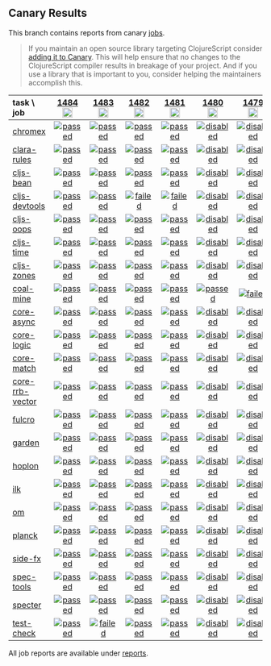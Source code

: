 ## Canary Results

This branch contains reports from canary [jobs](https://github.com/cljs-oss/canary/tree/jobs).

> If you maintain an open source library targeting ClojureScript consider [adding it to Canary](https://github.com/cljs-oss/canary/tree/master#how-to-participate). This will help ensure that no changes to the ClojureScript compiler results in breakage of your project. And if you use a library that is important to you, consider helping the maintainers accomplish this.

[//]: # (begin_overview_table)

| task \ job | <a href="reports/2020/07/28/job-001484-1.10.814-bdbd6c5a" title="job #1484&#xA;&#xA;job&#xA;&#xA;requested by BinaryAge Bot (@babot) on 2020-07-28T11:05:18Z">1484<br/><img width=20 height=20 src="https://avatars0.githubusercontent.com/u/1476765?v=4&s=60"></a> | <a href="reports/2020/07/27/job-001483-1.10.814-bdbd6c5a" title="job #1483&#xA;&#xA;job&#xA;&#xA;requested by BinaryAge Bot (@babot) on 2020-07-27T11:05:23Z">1483<br/><img width=20 height=20 src="https://avatars0.githubusercontent.com/u/1476765?v=4&s=60"></a> | <a href="reports/2020/07/26/job-001482-1.10.814-bdbd6c5a" title="job #1482&#xA;&#xA;job&#xA;&#xA;requested by BinaryAge Bot (@babot) on 2020-07-26T11:05:04Z">1482<br/><img width=20 height=20 src="https://avatars0.githubusercontent.com/u/1476765?v=4&s=60"></a> | <a href="reports/2020/07/25/job-001481-1.10.814-564b55dc3" title="job #1481&#xA;&#xA;job -c mfikes -r CLJS-3271&#xA;&#xA;requested by Mike Fikes (@mfikes) on 2020-07-25T19:58:39Z">1481<br/><img width=20 height=20 src="https://avatars1.githubusercontent.com/u/1723464?v=4&s=60"></a> | <a href="reports/2020/07/25/job-001480-1.10.817-1cb44a7ba" title="job #1480&#xA;&#xA;job -c mfikes -r CLJS-3271 --only coal-mine&#xA;&#xA;requested by Mike Fikes (@mfikes) on 2020-07-25T19:12:17Z">1480<br/><img width=20 height=20 src="https://avatars1.githubusercontent.com/u/1723464?v=4&s=60"></a> | <a href="reports/2020/07/25/job-001479-1.10.815-d4d717943" title="job #1479&#xA;&#xA;job -c mfikes -r CLJS-3271 --only coal-mine&#xA;&#xA;requested by Mike Fikes (@mfikes) on 2020-07-25T17:56:12Z">1479<br/><img width=20 height=20 src="https://avatars1.githubusercontent.com/u/1723464?v=4&s=60"></a> | <a href="reports/2020/07/25/job-001478-1.10.813-f5f9b79f" title="job #1478&#xA;&#xA;job&#xA;&#xA;requested by BinaryAge Bot (@babot) on 2020-07-25T11:04:49Z">1478<br/><img width=20 height=20 src="https://avatars0.githubusercontent.com/u/1476765?v=4&s=60"></a> | <a href="reports/2020/07/24/job-001477-1.10.813-f5f9b79f" title="job #1477&#xA;&#xA;job&#xA;&#xA;requested by BinaryAge Bot (@babot) on 2020-07-24T11:05:09Z">1477<br/><img width=20 height=20 src="https://avatars0.githubusercontent.com/u/1476765?v=4&s=60"></a> | <a href="reports/2020/07/23/job-001476-1.10.813-f5f9b79f" title="job #1476&#xA;&#xA;job&#xA;&#xA;requested by BinaryAge Bot (@babot) on 2020-07-23T11:05:16Z">1476<br/><img width=20 height=20 src="https://avatars0.githubusercontent.com/u/1476765?v=4&s=60"></a> | <a href="reports/2020/07/22/job-001475-1.10.813-f5f9b79f" title="job #1475&#xA;&#xA;job&#xA;&#xA;requested by BinaryAge Bot (@babot) on 2020-07-22T11:05:04Z">1475<br/><img width=20 height=20 src="https://avatars0.githubusercontent.com/u/1476765?v=4&s=60"></a> |
| :--- | :---: | :---: | :---: | :---: | :---: | :---: | :---: | :---: | :---: | :---: |
| [chromex](https://github.com/binaryage/chromex) | <a href="reports/2020/07/28/job-001484-1.10.814-bdbd6c5a#-chromex"><img title="passed" src="http://box.binaryage.com/s-passed.svg"><a> | <a href="reports/2020/07/27/job-001483-1.10.814-bdbd6c5a#-chromex"><img title="passed" src="http://box.binaryage.com/s-passed.svg"><a> | <a href="reports/2020/07/26/job-001482-1.10.814-bdbd6c5a#-chromex"><img title="passed" src="http://box.binaryage.com/s-passed.svg"><a> | <a href="reports/2020/07/25/job-001481-1.10.814-564b55dc3#-chromex"><img title="passed" src="http://box.binaryage.com/s-passed.svg"><a> | <a href="reports/2020/07/25/job-001480-1.10.817-1cb44a7ba#-chromex"><img title="disabled" src="http://box.binaryage.com/s-disabled.svg"><a> | <a href="reports/2020/07/25/job-001479-1.10.815-d4d717943#-chromex"><img title="disabled" src="http://box.binaryage.com/s-disabled.svg"><a> | <a href="reports/2020/07/25/job-001478-1.10.813-f5f9b79f#-chromex"><img title="passed" src="http://box.binaryage.com/s-passed.svg"><a> | <a href="reports/2020/07/24/job-001477-1.10.813-f5f9b79f#-chromex"><img title="passed" src="http://box.binaryage.com/s-passed.svg"><a> | <a href="reports/2020/07/23/job-001476-1.10.813-f5f9b79f#-chromex"><img title="passed" src="http://box.binaryage.com/s-passed.svg"><a> | <a href="reports/2020/07/22/job-001475-1.10.813-f5f9b79f#-chromex"><img title="passed" src="http://box.binaryage.com/s-passed.svg"><a> |
| [clara-rules](https://github.com/cerner/clara-rules) | <a href="reports/2020/07/28/job-001484-1.10.814-bdbd6c5a#-clara-rules"><img title="passed" src="http://box.binaryage.com/s-passed.svg"><a> | <a href="reports/2020/07/27/job-001483-1.10.814-bdbd6c5a#-clara-rules"><img title="passed" src="http://box.binaryage.com/s-passed.svg"><a> | <a href="reports/2020/07/26/job-001482-1.10.814-bdbd6c5a#-clara-rules"><img title="passed" src="http://box.binaryage.com/s-passed.svg"><a> | <a href="reports/2020/07/25/job-001481-1.10.814-564b55dc3#-clara-rules"><img title="passed" src="http://box.binaryage.com/s-passed.svg"><a> | <a href="reports/2020/07/25/job-001480-1.10.817-1cb44a7ba#-clara-rules"><img title="disabled" src="http://box.binaryage.com/s-disabled.svg"><a> | <a href="reports/2020/07/25/job-001479-1.10.815-d4d717943#-clara-rules"><img title="disabled" src="http://box.binaryage.com/s-disabled.svg"><a> | <a href="reports/2020/07/25/job-001478-1.10.813-f5f9b79f#-clara-rules"><img title="unknown" src="http://box.binaryage.com/s-unknown.svg"><a> | <a href="reports/2020/07/24/job-001477-1.10.813-f5f9b79f#-clara-rules"><img title="unknown" src="http://box.binaryage.com/s-unknown.svg"><a> | <a href="reports/2020/07/23/job-001476-1.10.813-f5f9b79f#-clara-rules"><img title="unknown" src="http://box.binaryage.com/s-unknown.svg"><a> | <a href="reports/2020/07/22/job-001475-1.10.813-f5f9b79f#-clara-rules"><img title="unknown" src="http://box.binaryage.com/s-unknown.svg"><a> |
| [cljs-bean](https://github.com/mfikes/cljs-bean) | <a href="reports/2020/07/28/job-001484-1.10.814-bdbd6c5a#-cljs-bean"><img title="passed" src="http://box.binaryage.com/s-passed.svg"><a> | <a href="reports/2020/07/27/job-001483-1.10.814-bdbd6c5a#-cljs-bean"><img title="passed" src="http://box.binaryage.com/s-passed.svg"><a> | <a href="reports/2020/07/26/job-001482-1.10.814-bdbd6c5a#-cljs-bean"><img title="passed" src="http://box.binaryage.com/s-passed.svg"><a> | <a href="reports/2020/07/25/job-001481-1.10.814-564b55dc3#-cljs-bean"><img title="passed" src="http://box.binaryage.com/s-passed.svg"><a> | <a href="reports/2020/07/25/job-001480-1.10.817-1cb44a7ba#-cljs-bean"><img title="disabled" src="http://box.binaryage.com/s-disabled.svg"><a> | <a href="reports/2020/07/25/job-001479-1.10.815-d4d717943#-cljs-bean"><img title="disabled" src="http://box.binaryage.com/s-disabled.svg"><a> | <a href="reports/2020/07/25/job-001478-1.10.813-f5f9b79f#-cljs-bean"><img title="passed" src="http://box.binaryage.com/s-passed.svg"><a> | <a href="reports/2020/07/24/job-001477-1.10.813-f5f9b79f#-cljs-bean"><img title="passed" src="http://box.binaryage.com/s-passed.svg"><a> | <a href="reports/2020/07/23/job-001476-1.10.813-f5f9b79f#-cljs-bean"><img title="passed" src="http://box.binaryage.com/s-passed.svg"><a> | <a href="reports/2020/07/22/job-001475-1.10.813-f5f9b79f#-cljs-bean"><img title="passed" src="http://box.binaryage.com/s-passed.svg"><a> |
| [cljs-devtools](https://github.com/binaryage/cljs-devtools) | <a href="reports/2020/07/28/job-001484-1.10.814-bdbd6c5a#-cljs-devtools"><img title="passed" src="http://box.binaryage.com/s-passed.svg"><a> | <a href="reports/2020/07/27/job-001483-1.10.814-bdbd6c5a#-cljs-devtools"><img title="passed" src="http://box.binaryage.com/s-passed.svg"><a> | <a href="reports/2020/07/26/job-001482-1.10.814-bdbd6c5a#-cljs-devtools"><img title="failed" src="http://box.binaryage.com/s-failed.svg"><a> | <a href="reports/2020/07/25/job-001481-1.10.814-564b55dc3#-cljs-devtools"><img title="failed" src="http://box.binaryage.com/s-failed.svg"><a> | <a href="reports/2020/07/25/job-001480-1.10.817-1cb44a7ba#-cljs-devtools"><img title="disabled" src="http://box.binaryage.com/s-disabled.svg"><a> | <a href="reports/2020/07/25/job-001479-1.10.815-d4d717943#-cljs-devtools"><img title="disabled" src="http://box.binaryage.com/s-disabled.svg"><a> | <a href="reports/2020/07/25/job-001478-1.10.813-f5f9b79f#-cljs-devtools"><img title="passed" src="http://box.binaryage.com/s-passed.svg"><a> | <a href="reports/2020/07/24/job-001477-1.10.813-f5f9b79f#-cljs-devtools"><img title="passed" src="http://box.binaryage.com/s-passed.svg"><a> | <a href="reports/2020/07/23/job-001476-1.10.813-f5f9b79f#-cljs-devtools"><img title="passed" src="http://box.binaryage.com/s-passed.svg"><a> | <a href="reports/2020/07/22/job-001475-1.10.813-f5f9b79f#-cljs-devtools"><img title="passed" src="http://box.binaryage.com/s-passed.svg"><a> |
| [cljs-oops](https://github.com/binaryage/cljs-oops) | <a href="reports/2020/07/28/job-001484-1.10.814-bdbd6c5a#-cljs-oops"><img title="passed" src="http://box.binaryage.com/s-passed.svg"><a> | <a href="reports/2020/07/27/job-001483-1.10.814-bdbd6c5a#-cljs-oops"><img title="passed" src="http://box.binaryage.com/s-passed.svg"><a> | <a href="reports/2020/07/26/job-001482-1.10.814-bdbd6c5a#-cljs-oops"><img title="passed" src="http://box.binaryage.com/s-passed.svg"><a> | <a href="reports/2020/07/25/job-001481-1.10.814-564b55dc3#-cljs-oops"><img title="passed" src="http://box.binaryage.com/s-passed.svg"><a> | <a href="reports/2020/07/25/job-001480-1.10.817-1cb44a7ba#-cljs-oops"><img title="disabled" src="http://box.binaryage.com/s-disabled.svg"><a> | <a href="reports/2020/07/25/job-001479-1.10.815-d4d717943#-cljs-oops"><img title="disabled" src="http://box.binaryage.com/s-disabled.svg"><a> | <a href="reports/2020/07/25/job-001478-1.10.813-f5f9b79f#-cljs-oops"><img title="passed" src="http://box.binaryage.com/s-passed.svg"><a> | <a href="reports/2020/07/24/job-001477-1.10.813-f5f9b79f#-cljs-oops"><img title="passed" src="http://box.binaryage.com/s-passed.svg"><a> | <a href="reports/2020/07/23/job-001476-1.10.813-f5f9b79f#-cljs-oops"><img title="passed" src="http://box.binaryage.com/s-passed.svg"><a> | <a href="reports/2020/07/22/job-001475-1.10.813-f5f9b79f#-cljs-oops"><img title="passed" src="http://box.binaryage.com/s-passed.svg"><a> |
| [cljs-time](https://github.com/andrewmcveigh/cljs-time) | <a href="reports/2020/07/28/job-001484-1.10.814-bdbd6c5a#-cljs-time"><img title="passed" src="http://box.binaryage.com/s-passed.svg"><a> | <a href="reports/2020/07/27/job-001483-1.10.814-bdbd6c5a#-cljs-time"><img title="passed" src="http://box.binaryage.com/s-passed.svg"><a> | <a href="reports/2020/07/26/job-001482-1.10.814-bdbd6c5a#-cljs-time"><img title="passed" src="http://box.binaryage.com/s-passed.svg"><a> | <a href="reports/2020/07/25/job-001481-1.10.814-564b55dc3#-cljs-time"><img title="passed" src="http://box.binaryage.com/s-passed.svg"><a> | <a href="reports/2020/07/25/job-001480-1.10.817-1cb44a7ba#-cljs-time"><img title="disabled" src="http://box.binaryage.com/s-disabled.svg"><a> | <a href="reports/2020/07/25/job-001479-1.10.815-d4d717943#-cljs-time"><img title="disabled" src="http://box.binaryage.com/s-disabled.svg"><a> | <a href="reports/2020/07/25/job-001478-1.10.813-f5f9b79f#-cljs-time"><img title="unknown" src="http://box.binaryage.com/s-unknown.svg"><a> | <a href="reports/2020/07/24/job-001477-1.10.813-f5f9b79f#-cljs-time"><img title="unknown" src="http://box.binaryage.com/s-unknown.svg"><a> | <a href="reports/2020/07/23/job-001476-1.10.813-f5f9b79f#-cljs-time"><img title="unknown" src="http://box.binaryage.com/s-unknown.svg"><a> | <a href="reports/2020/07/22/job-001475-1.10.813-f5f9b79f#-cljs-time"><img title="unknown" src="http://box.binaryage.com/s-unknown.svg"><a> |
| [cljs-zones](https://github.com/binaryage/cljs-zones) | <a href="reports/2020/07/28/job-001484-1.10.814-bdbd6c5a#-cljs-zones"><img title="passed" src="http://box.binaryage.com/s-passed.svg"><a> | <a href="reports/2020/07/27/job-001483-1.10.814-bdbd6c5a#-cljs-zones"><img title="passed" src="http://box.binaryage.com/s-passed.svg"><a> | <a href="reports/2020/07/26/job-001482-1.10.814-bdbd6c5a#-cljs-zones"><img title="passed" src="http://box.binaryage.com/s-passed.svg"><a> | <a href="reports/2020/07/25/job-001481-1.10.814-564b55dc3#-cljs-zones"><img title="passed" src="http://box.binaryage.com/s-passed.svg"><a> | <a href="reports/2020/07/25/job-001480-1.10.817-1cb44a7ba#-cljs-zones"><img title="disabled" src="http://box.binaryage.com/s-disabled.svg"><a> | <a href="reports/2020/07/25/job-001479-1.10.815-d4d717943#-cljs-zones"><img title="disabled" src="http://box.binaryage.com/s-disabled.svg"><a> | <a href="reports/2020/07/25/job-001478-1.10.813-f5f9b79f#-cljs-zones"><img title="passed" src="http://box.binaryage.com/s-passed.svg"><a> | <a href="reports/2020/07/24/job-001477-1.10.813-f5f9b79f#-cljs-zones"><img title="passed" src="http://box.binaryage.com/s-passed.svg"><a> | <a href="reports/2020/07/23/job-001476-1.10.813-f5f9b79f#-cljs-zones"><img title="passed" src="http://box.binaryage.com/s-passed.svg"><a> | <a href="reports/2020/07/22/job-001475-1.10.813-f5f9b79f#-cljs-zones"><img title="passed" src="http://box.binaryage.com/s-passed.svg"><a> |
| [coal-mine](https://github.com/mfikes/coal-mine) | <a href="reports/2020/07/28/job-001484-1.10.814-bdbd6c5a#-coal-mine"><img title="passed" src="http://box.binaryage.com/s-passed.svg"><a> | <a href="reports/2020/07/27/job-001483-1.10.814-bdbd6c5a#-coal-mine"><img title="passed" src="http://box.binaryage.com/s-passed.svg"><a> | <a href="reports/2020/07/26/job-001482-1.10.814-bdbd6c5a#-coal-mine"><img title="passed" src="http://box.binaryage.com/s-passed.svg"><a> | <a href="reports/2020/07/25/job-001481-1.10.814-564b55dc3#-coal-mine"><img title="passed" src="http://box.binaryage.com/s-passed.svg"><a> | <a href="reports/2020/07/25/job-001480-1.10.817-1cb44a7ba#-coal-mine"><img title="passed" src="http://box.binaryage.com/s-passed.svg"><a> | <a href="reports/2020/07/25/job-001479-1.10.815-d4d717943#-coal-mine"><img title="failed" src="http://box.binaryage.com/s-failed.svg"><a> | <a href="reports/2020/07/25/job-001478-1.10.813-f5f9b79f#-coal-mine"><img title="passed" src="http://box.binaryage.com/s-passed.svg"><a> | <a href="reports/2020/07/24/job-001477-1.10.813-f5f9b79f#-coal-mine"><img title="passed" src="http://box.binaryage.com/s-passed.svg"><a> | <a href="reports/2020/07/23/job-001476-1.10.813-f5f9b79f#-coal-mine"><img title="passed" src="http://box.binaryage.com/s-passed.svg"><a> | <a href="reports/2020/07/22/job-001475-1.10.813-f5f9b79f#-coal-mine"><img title="passed" src="http://box.binaryage.com/s-passed.svg"><a> |
| [core-async](https://github.com/clojure/core.async) | <a href="reports/2020/07/28/job-001484-1.10.814-bdbd6c5a#-core-async"><img title="passed" src="http://box.binaryage.com/s-passed.svg"><a> | <a href="reports/2020/07/27/job-001483-1.10.814-bdbd6c5a#-core-async"><img title="passed" src="http://box.binaryage.com/s-passed.svg"><a> | <a href="reports/2020/07/26/job-001482-1.10.814-bdbd6c5a#-core-async"><img title="passed" src="http://box.binaryage.com/s-passed.svg"><a> | <a href="reports/2020/07/25/job-001481-1.10.814-564b55dc3#-core-async"><img title="passed" src="http://box.binaryage.com/s-passed.svg"><a> | <a href="reports/2020/07/25/job-001480-1.10.817-1cb44a7ba#-core-async"><img title="disabled" src="http://box.binaryage.com/s-disabled.svg"><a> | <a href="reports/2020/07/25/job-001479-1.10.815-d4d717943#-core-async"><img title="disabled" src="http://box.binaryage.com/s-disabled.svg"><a> | <a href="reports/2020/07/25/job-001478-1.10.813-f5f9b79f#-core-async"><img title="unknown" src="http://box.binaryage.com/s-unknown.svg"><a> | <a href="reports/2020/07/24/job-001477-1.10.813-f5f9b79f#-core-async"><img title="unknown" src="http://box.binaryage.com/s-unknown.svg"><a> | <a href="reports/2020/07/23/job-001476-1.10.813-f5f9b79f#-core-async"><img title="unknown" src="http://box.binaryage.com/s-unknown.svg"><a> | <a href="reports/2020/07/22/job-001475-1.10.813-f5f9b79f#-core-async"><img title="unknown" src="http://box.binaryage.com/s-unknown.svg"><a> |
| [core-logic](https://github.com/clojure/core.logic) | <a href="reports/2020/07/28/job-001484-1.10.814-bdbd6c5a#-core-logic"><img title="passed" src="http://box.binaryage.com/s-passed.svg"><a> | <a href="reports/2020/07/27/job-001483-1.10.814-bdbd6c5a#-core-logic"><img title="passed" src="http://box.binaryage.com/s-passed.svg"><a> | <a href="reports/2020/07/26/job-001482-1.10.814-bdbd6c5a#-core-logic"><img title="passed" src="http://box.binaryage.com/s-passed.svg"><a> | <a href="reports/2020/07/25/job-001481-1.10.814-564b55dc3#-core-logic"><img title="passed" src="http://box.binaryage.com/s-passed.svg"><a> | <a href="reports/2020/07/25/job-001480-1.10.817-1cb44a7ba#-core-logic"><img title="disabled" src="http://box.binaryage.com/s-disabled.svg"><a> | <a href="reports/2020/07/25/job-001479-1.10.815-d4d717943#-core-logic"><img title="disabled" src="http://box.binaryage.com/s-disabled.svg"><a> | <a href="reports/2020/07/25/job-001478-1.10.813-f5f9b79f#-core-logic"><img title="unknown" src="http://box.binaryage.com/s-unknown.svg"><a> | <a href="reports/2020/07/24/job-001477-1.10.813-f5f9b79f#-core-logic"><img title="unknown" src="http://box.binaryage.com/s-unknown.svg"><a> | <a href="reports/2020/07/23/job-001476-1.10.813-f5f9b79f#-core-logic"><img title="unknown" src="http://box.binaryage.com/s-unknown.svg"><a> | <a href="reports/2020/07/22/job-001475-1.10.813-f5f9b79f#-core-logic"><img title="unknown" src="http://box.binaryage.com/s-unknown.svg"><a> |
| [core-match](https://github.com/clojure/core.match) | <a href="reports/2020/07/28/job-001484-1.10.814-bdbd6c5a#-core-match"><img title="passed" src="http://box.binaryage.com/s-passed.svg"><a> | <a href="reports/2020/07/27/job-001483-1.10.814-bdbd6c5a#-core-match"><img title="passed" src="http://box.binaryage.com/s-passed.svg"><a> | <a href="reports/2020/07/26/job-001482-1.10.814-bdbd6c5a#-core-match"><img title="passed" src="http://box.binaryage.com/s-passed.svg"><a> | <a href="reports/2020/07/25/job-001481-1.10.814-564b55dc3#-core-match"><img title="passed" src="http://box.binaryage.com/s-passed.svg"><a> | <a href="reports/2020/07/25/job-001480-1.10.817-1cb44a7ba#-core-match"><img title="disabled" src="http://box.binaryage.com/s-disabled.svg"><a> | <a href="reports/2020/07/25/job-001479-1.10.815-d4d717943#-core-match"><img title="disabled" src="http://box.binaryage.com/s-disabled.svg"><a> | <a href="reports/2020/07/25/job-001478-1.10.813-f5f9b79f#-core-match"><img title="unknown" src="http://box.binaryage.com/s-unknown.svg"><a> | <a href="reports/2020/07/24/job-001477-1.10.813-f5f9b79f#-core-match"><img title="unknown" src="http://box.binaryage.com/s-unknown.svg"><a> | <a href="reports/2020/07/23/job-001476-1.10.813-f5f9b79f#-core-match"><img title="unknown" src="http://box.binaryage.com/s-unknown.svg"><a> | <a href="reports/2020/07/22/job-001475-1.10.813-f5f9b79f#-core-match"><img title="unknown" src="http://box.binaryage.com/s-unknown.svg"><a> |
| [core-rrb-vector](https://github.com/clojure/core.rrb-vector) | <a href="reports/2020/07/28/job-001484-1.10.814-bdbd6c5a#-core-rrb-vector"><img title="passed" src="http://box.binaryage.com/s-passed.svg"><a> | <a href="reports/2020/07/27/job-001483-1.10.814-bdbd6c5a#-core-rrb-vector"><img title="passed" src="http://box.binaryage.com/s-passed.svg"><a> | <a href="reports/2020/07/26/job-001482-1.10.814-bdbd6c5a#-core-rrb-vector"><img title="passed" src="http://box.binaryage.com/s-passed.svg"><a> | <a href="reports/2020/07/25/job-001481-1.10.814-564b55dc3#-core-rrb-vector"><img title="passed" src="http://box.binaryage.com/s-passed.svg"><a> | <a href="reports/2020/07/25/job-001480-1.10.817-1cb44a7ba#-core-rrb-vector"><img title="disabled" src="http://box.binaryage.com/s-disabled.svg"><a> | <a href="reports/2020/07/25/job-001479-1.10.815-d4d717943#-core-rrb-vector"><img title="disabled" src="http://box.binaryage.com/s-disabled.svg"><a> | <a href="reports/2020/07/25/job-001478-1.10.813-f5f9b79f#-core-rrb-vector"><img title="unknown" src="http://box.binaryage.com/s-unknown.svg"><a> | <a href="reports/2020/07/24/job-001477-1.10.813-f5f9b79f#-core-rrb-vector"><img title="unknown" src="http://box.binaryage.com/s-unknown.svg"><a> | <a href="reports/2020/07/23/job-001476-1.10.813-f5f9b79f#-core-rrb-vector"><img title="unknown" src="http://box.binaryage.com/s-unknown.svg"><a> | <a href="reports/2020/07/22/job-001475-1.10.813-f5f9b79f#-core-rrb-vector"><img title="unknown" src="http://box.binaryage.com/s-unknown.svg"><a> |
| [fulcro](https://github.com/fulcrologic/fulcro) | <a href="reports/2020/07/28/job-001484-1.10.814-bdbd6c5a#-fulcro"><img title="passed" src="http://box.binaryage.com/s-passed.svg"><a> | <a href="reports/2020/07/27/job-001483-1.10.814-bdbd6c5a#-fulcro"><img title="passed" src="http://box.binaryage.com/s-passed.svg"><a> | <a href="reports/2020/07/26/job-001482-1.10.814-bdbd6c5a#-fulcro"><img title="passed" src="http://box.binaryage.com/s-passed.svg"><a> | <a href="reports/2020/07/25/job-001481-1.10.814-564b55dc3#-fulcro"><img title="passed" src="http://box.binaryage.com/s-passed.svg"><a> | <a href="reports/2020/07/25/job-001480-1.10.817-1cb44a7ba#-fulcro"><img title="disabled" src="http://box.binaryage.com/s-disabled.svg"><a> | <a href="reports/2020/07/25/job-001479-1.10.815-d4d717943#-fulcro"><img title="disabled" src="http://box.binaryage.com/s-disabled.svg"><a> | <a href="reports/2020/07/25/job-001478-1.10.813-f5f9b79f#-fulcro"><img title="unknown" src="http://box.binaryage.com/s-unknown.svg"><a> | <a href="reports/2020/07/24/job-001477-1.10.813-f5f9b79f#-fulcro"><img title="unknown" src="http://box.binaryage.com/s-unknown.svg"><a> | <a href="reports/2020/07/23/job-001476-1.10.813-f5f9b79f#-fulcro"><img title="unknown" src="http://box.binaryage.com/s-unknown.svg"><a> | <a href="reports/2020/07/22/job-001475-1.10.813-f5f9b79f#-fulcro"><img title="unknown" src="http://box.binaryage.com/s-unknown.svg"><a> |
| [garden](https://github.com/noprompt/garden) | <a href="reports/2020/07/28/job-001484-1.10.814-bdbd6c5a#-garden"><img title="passed" src="http://box.binaryage.com/s-passed.svg"><a> | <a href="reports/2020/07/27/job-001483-1.10.814-bdbd6c5a#-garden"><img title="passed" src="http://box.binaryage.com/s-passed.svg"><a> | <a href="reports/2020/07/26/job-001482-1.10.814-bdbd6c5a#-garden"><img title="passed" src="http://box.binaryage.com/s-passed.svg"><a> | <a href="reports/2020/07/25/job-001481-1.10.814-564b55dc3#-garden"><img title="passed" src="http://box.binaryage.com/s-passed.svg"><a> | <a href="reports/2020/07/25/job-001480-1.10.817-1cb44a7ba#-garden"><img title="disabled" src="http://box.binaryage.com/s-disabled.svg"><a> | <a href="reports/2020/07/25/job-001479-1.10.815-d4d717943#-garden"><img title="disabled" src="http://box.binaryage.com/s-disabled.svg"><a> | <a href="reports/2020/07/25/job-001478-1.10.813-f5f9b79f#-garden"><img title="unknown" src="http://box.binaryage.com/s-unknown.svg"><a> | <a href="reports/2020/07/24/job-001477-1.10.813-f5f9b79f#-garden"><img title="unknown" src="http://box.binaryage.com/s-unknown.svg"><a> | <a href="reports/2020/07/23/job-001476-1.10.813-f5f9b79f#-garden"><img title="unknown" src="http://box.binaryage.com/s-unknown.svg"><a> | <a href="reports/2020/07/22/job-001475-1.10.813-f5f9b79f#-garden"><img title="unknown" src="http://box.binaryage.com/s-unknown.svg"><a> |
| [hoplon](https://github.com/hoplon/hoplon) | <a href="reports/2020/07/28/job-001484-1.10.814-bdbd6c5a#-hoplon"><img title="passed" src="http://box.binaryage.com/s-passed.svg"><a> | <a href="reports/2020/07/27/job-001483-1.10.814-bdbd6c5a#-hoplon"><img title="passed" src="http://box.binaryage.com/s-passed.svg"><a> | <a href="reports/2020/07/26/job-001482-1.10.814-bdbd6c5a#-hoplon"><img title="passed" src="http://box.binaryage.com/s-passed.svg"><a> | <a href="reports/2020/07/25/job-001481-1.10.814-564b55dc3#-hoplon"><img title="passed" src="http://box.binaryage.com/s-passed.svg"><a> | <a href="reports/2020/07/25/job-001480-1.10.817-1cb44a7ba#-hoplon"><img title="disabled" src="http://box.binaryage.com/s-disabled.svg"><a> | <a href="reports/2020/07/25/job-001479-1.10.815-d4d717943#-hoplon"><img title="disabled" src="http://box.binaryage.com/s-disabled.svg"><a> | <a href="reports/2020/07/25/job-001478-1.10.813-f5f9b79f#-hoplon"><img title="unknown" src="http://box.binaryage.com/s-unknown.svg"><a> | <a href="reports/2020/07/24/job-001477-1.10.813-f5f9b79f#-hoplon"><img title="unknown" src="http://box.binaryage.com/s-unknown.svg"><a> | <a href="reports/2020/07/23/job-001476-1.10.813-f5f9b79f#-hoplon"><img title="unknown" src="http://box.binaryage.com/s-unknown.svg"><a> | <a href="reports/2020/07/22/job-001475-1.10.813-f5f9b79f#-hoplon"><img title="unknown" src="http://box.binaryage.com/s-unknown.svg"><a> |
| [ilk](https://github.com/mfikes/ilk) | <a href="reports/2020/07/28/job-001484-1.10.814-bdbd6c5a#-ilk"><img title="passed" src="http://box.binaryage.com/s-passed.svg"><a> | <a href="reports/2020/07/27/job-001483-1.10.814-bdbd6c5a#-ilk"><img title="passed" src="http://box.binaryage.com/s-passed.svg"><a> | <a href="reports/2020/07/26/job-001482-1.10.814-bdbd6c5a#-ilk"><img title="passed" src="http://box.binaryage.com/s-passed.svg"><a> | <a href="reports/2020/07/25/job-001481-1.10.814-564b55dc3#-ilk"><img title="passed" src="http://box.binaryage.com/s-passed.svg"><a> | <a href="reports/2020/07/25/job-001480-1.10.817-1cb44a7ba#-ilk"><img title="disabled" src="http://box.binaryage.com/s-disabled.svg"><a> | <a href="reports/2020/07/25/job-001479-1.10.815-d4d717943#-ilk"><img title="disabled" src="http://box.binaryage.com/s-disabled.svg"><a> | <a href="reports/2020/07/25/job-001478-1.10.813-f5f9b79f#-ilk"><img title="passed" src="http://box.binaryage.com/s-passed.svg"><a> | <a href="reports/2020/07/24/job-001477-1.10.813-f5f9b79f#-ilk"><img title="passed" src="http://box.binaryage.com/s-passed.svg"><a> | <a href="reports/2020/07/23/job-001476-1.10.813-f5f9b79f#-ilk"><img title="passed" src="http://box.binaryage.com/s-passed.svg"><a> | <a href="reports/2020/07/22/job-001475-1.10.813-f5f9b79f#-ilk"><img title="passed" src="http://box.binaryage.com/s-passed.svg"><a> |
| [om](https://github.com/omcljs/om) | <a href="reports/2020/07/28/job-001484-1.10.814-bdbd6c5a#-om"><img title="passed" src="http://box.binaryage.com/s-passed.svg"><a> | <a href="reports/2020/07/27/job-001483-1.10.814-bdbd6c5a#-om"><img title="passed" src="http://box.binaryage.com/s-passed.svg"><a> | <a href="reports/2020/07/26/job-001482-1.10.814-bdbd6c5a#-om"><img title="passed" src="http://box.binaryage.com/s-passed.svg"><a> | <a href="reports/2020/07/25/job-001481-1.10.814-564b55dc3#-om"><img title="passed" src="http://box.binaryage.com/s-passed.svg"><a> | <a href="reports/2020/07/25/job-001480-1.10.817-1cb44a7ba#-om"><img title="disabled" src="http://box.binaryage.com/s-disabled.svg"><a> | <a href="reports/2020/07/25/job-001479-1.10.815-d4d717943#-om"><img title="disabled" src="http://box.binaryage.com/s-disabled.svg"><a> | <a href="reports/2020/07/25/job-001478-1.10.813-f5f9b79f#-om"><img title="unknown" src="http://box.binaryage.com/s-unknown.svg"><a> | <a href="reports/2020/07/24/job-001477-1.10.813-f5f9b79f#-om"><img title="unknown" src="http://box.binaryage.com/s-unknown.svg"><a> | <a href="reports/2020/07/23/job-001476-1.10.813-f5f9b79f#-om"><img title="unknown" src="http://box.binaryage.com/s-unknown.svg"><a> | <a href="reports/2020/07/22/job-001475-1.10.813-f5f9b79f#-om"><img title="unknown" src="http://box.binaryage.com/s-unknown.svg"><a> |
| [planck](https://github.com/planck-repl/planck) | <a href="reports/2020/07/28/job-001484-1.10.814-bdbd6c5a#-planck"><img title="passed" src="http://box.binaryage.com/s-passed.svg"><a> | <a href="reports/2020/07/27/job-001483-1.10.814-bdbd6c5a#-planck"><img title="passed" src="http://box.binaryage.com/s-passed.svg"><a> | <a href="reports/2020/07/26/job-001482-1.10.814-bdbd6c5a#-planck"><img title="passed" src="http://box.binaryage.com/s-passed.svg"><a> | <a href="reports/2020/07/25/job-001481-1.10.814-564b55dc3#-planck"><img title="passed" src="http://box.binaryage.com/s-passed.svg"><a> | <a href="reports/2020/07/25/job-001480-1.10.817-1cb44a7ba#-planck"><img title="disabled" src="http://box.binaryage.com/s-disabled.svg"><a> | <a href="reports/2020/07/25/job-001479-1.10.815-d4d717943#-planck"><img title="disabled" src="http://box.binaryage.com/s-disabled.svg"><a> | <a href="reports/2020/07/25/job-001478-1.10.813-f5f9b79f#-planck"><img title="unknown" src="http://box.binaryage.com/s-unknown.svg"><a> | <a href="reports/2020/07/24/job-001477-1.10.813-f5f9b79f#-planck"><img title="unknown" src="http://box.binaryage.com/s-unknown.svg"><a> | <a href="reports/2020/07/23/job-001476-1.10.813-f5f9b79f#-planck"><img title="unknown" src="http://box.binaryage.com/s-unknown.svg"><a> | <a href="reports/2020/07/22/job-001475-1.10.813-f5f9b79f#-planck"><img title="unknown" src="http://box.binaryage.com/s-unknown.svg"><a> |
| [side-fx](https://github.com/cljsrn/side-fx) | <a href="reports/2020/07/28/job-001484-1.10.814-bdbd6c5a#-side-fx"><img title="passed" src="http://box.binaryage.com/s-passed.svg"><a> | <a href="reports/2020/07/27/job-001483-1.10.814-bdbd6c5a#-side-fx"><img title="passed" src="http://box.binaryage.com/s-passed.svg"><a> | <a href="reports/2020/07/26/job-001482-1.10.814-bdbd6c5a#-side-fx"><img title="passed" src="http://box.binaryage.com/s-passed.svg"><a> | <a href="reports/2020/07/25/job-001481-1.10.814-564b55dc3#-side-fx"><img title="passed" src="http://box.binaryage.com/s-passed.svg"><a> | <a href="reports/2020/07/25/job-001480-1.10.817-1cb44a7ba#-side-fx"><img title="disabled" src="http://box.binaryage.com/s-disabled.svg"><a> | <a href="reports/2020/07/25/job-001479-1.10.815-d4d717943#-side-fx"><img title="disabled" src="http://box.binaryage.com/s-disabled.svg"><a> | <a href="reports/2020/07/25/job-001478-1.10.813-f5f9b79f#-side-fx"><img title="unknown" src="http://box.binaryage.com/s-unknown.svg"><a> | <a href="reports/2020/07/24/job-001477-1.10.813-f5f9b79f#-side-fx"><img title="unknown" src="http://box.binaryage.com/s-unknown.svg"><a> | <a href="reports/2020/07/23/job-001476-1.10.813-f5f9b79f#-side-fx"><img title="unknown" src="http://box.binaryage.com/s-unknown.svg"><a> | <a href="reports/2020/07/22/job-001475-1.10.813-f5f9b79f#-side-fx"><img title="unknown" src="http://box.binaryage.com/s-unknown.svg"><a> |
| [spec-tools](https://github.com/metosin/spec-tools) | <a href="reports/2020/07/28/job-001484-1.10.814-bdbd6c5a#-spec-tools"><img title="passed" src="http://box.binaryage.com/s-passed.svg"><a> | <a href="reports/2020/07/27/job-001483-1.10.814-bdbd6c5a#-spec-tools"><img title="passed" src="http://box.binaryage.com/s-passed.svg"><a> | <a href="reports/2020/07/26/job-001482-1.10.814-bdbd6c5a#-spec-tools"><img title="passed" src="http://box.binaryage.com/s-passed.svg"><a> | <a href="reports/2020/07/25/job-001481-1.10.814-564b55dc3#-spec-tools"><img title="passed" src="http://box.binaryage.com/s-passed.svg"><a> | <a href="reports/2020/07/25/job-001480-1.10.817-1cb44a7ba#-spec-tools"><img title="disabled" src="http://box.binaryage.com/s-disabled.svg"><a> | <a href="reports/2020/07/25/job-001479-1.10.815-d4d717943#-spec-tools"><img title="disabled" src="http://box.binaryage.com/s-disabled.svg"><a> | <a href="reports/2020/07/25/job-001478-1.10.813-f5f9b79f#-spec-tools"><img title="unknown" src="http://box.binaryage.com/s-unknown.svg"><a> | <a href="reports/2020/07/24/job-001477-1.10.813-f5f9b79f#-spec-tools"><img title="unknown" src="http://box.binaryage.com/s-unknown.svg"><a> | <a href="reports/2020/07/23/job-001476-1.10.813-f5f9b79f#-spec-tools"><img title="unknown" src="http://box.binaryage.com/s-unknown.svg"><a> | <a href="reports/2020/07/22/job-001475-1.10.813-f5f9b79f#-spec-tools"><img title="unknown" src="http://box.binaryage.com/s-unknown.svg"><a> |
| [specter](https://github.com/nathanmarz/specter) | <a href="reports/2020/07/28/job-001484-1.10.814-bdbd6c5a#-specter"><img title="passed" src="http://box.binaryage.com/s-passed.svg"><a> | <a href="reports/2020/07/27/job-001483-1.10.814-bdbd6c5a#-specter"><img title="passed" src="http://box.binaryage.com/s-passed.svg"><a> | <a href="reports/2020/07/26/job-001482-1.10.814-bdbd6c5a#-specter"><img title="passed" src="http://box.binaryage.com/s-passed.svg"><a> | <a href="reports/2020/07/25/job-001481-1.10.814-564b55dc3#-specter"><img title="passed" src="http://box.binaryage.com/s-passed.svg"><a> | <a href="reports/2020/07/25/job-001480-1.10.817-1cb44a7ba#-specter"><img title="disabled" src="http://box.binaryage.com/s-disabled.svg"><a> | <a href="reports/2020/07/25/job-001479-1.10.815-d4d717943#-specter"><img title="disabled" src="http://box.binaryage.com/s-disabled.svg"><a> | <a href="reports/2020/07/25/job-001478-1.10.813-f5f9b79f#-specter"><img title="unknown" src="http://box.binaryage.com/s-unknown.svg"><a> | <a href="reports/2020/07/24/job-001477-1.10.813-f5f9b79f#-specter"><img title="unknown" src="http://box.binaryage.com/s-unknown.svg"><a> | <a href="reports/2020/07/23/job-001476-1.10.813-f5f9b79f#-specter"><img title="unknown" src="http://box.binaryage.com/s-unknown.svg"><a> | <a href="reports/2020/07/22/job-001475-1.10.813-f5f9b79f#-specter"><img title="unknown" src="http://box.binaryage.com/s-unknown.svg"><a> |
| [test-check](https://github.com/clojure/test.check) | <a href="reports/2020/07/28/job-001484-1.10.814-bdbd6c5a#-test-check"><img title="passed" src="http://box.binaryage.com/s-passed.svg"><a> | <a href="reports/2020/07/27/job-001483-1.10.814-bdbd6c5a#-test-check"><img title="failed" src="http://box.binaryage.com/s-failed.svg"><a> | <a href="reports/2020/07/26/job-001482-1.10.814-bdbd6c5a#-test-check"><img title="passed" src="http://box.binaryage.com/s-passed.svg"><a> | <a href="reports/2020/07/25/job-001481-1.10.814-564b55dc3#-test-check"><img title="passed" src="http://box.binaryage.com/s-passed.svg"><a> | <a href="reports/2020/07/25/job-001480-1.10.817-1cb44a7ba#-test-check"><img title="disabled" src="http://box.binaryage.com/s-disabled.svg"><a> | <a href="reports/2020/07/25/job-001479-1.10.815-d4d717943#-test-check"><img title="disabled" src="http://box.binaryage.com/s-disabled.svg"><a> | <a href="reports/2020/07/25/job-001478-1.10.813-f5f9b79f#-test-check"><img title="unknown" src="http://box.binaryage.com/s-unknown.svg"><a> | <a href="reports/2020/07/24/job-001477-1.10.813-f5f9b79f#-test-check"><img title="unknown" src="http://box.binaryage.com/s-unknown.svg"><a> | <a href="reports/2020/07/23/job-001476-1.10.813-f5f9b79f#-test-check"><img title="unknown" src="http://box.binaryage.com/s-unknown.svg"><a> | <a href="reports/2020/07/22/job-001475-1.10.813-f5f9b79f#-test-check"><img title="unknown" src="http://box.binaryage.com/s-unknown.svg"><a> |

[//]: # (end_overview_table)

All job reports are available under [reports](reports).
